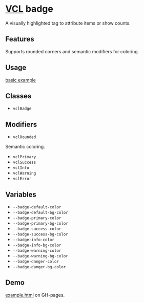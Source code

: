 # [VCL](https://vcl.github.io/) badge

A visually highlighted tag to attribute items or show counts.

## Features

Supports rounded corners and semantic modifiers for coloring.

## Usage

[basic example](/demo/example.html)

## Classes

- `vclBadge`

## Modifiers

- `vclRounded`

Semantic coloring.

- `vclPrimary`
- `vclSuccess`
- `vclInfo`
- `vclWarning`
- `vclError`

## Variables

- `--badge-default-color`
- `--badge-default-bg-color`
- `--badge-primary-color`
- `--badge-primary-bg-color`
- `--badge-success-color`
- `--badge-success-bg-color`
- `--badge-info-color`
- `--badge-info-bg-color`
- `--badge-warning-color`
- `--badge-warning-bg-color`
- `--badge-danger-color`
- `--badge-danger-bg-color`

## Demo

[example.html](/demo/example.html) on GH-pages.
